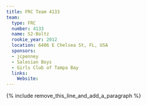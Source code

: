 ```yaml
---
title: FRC Team 4133
team:
  type: FRC
  number: 4133
  name: S2-Boltz
  rookie_year: 2012
  location: 6406 E Chelsea St, FL, USA
  sponsors:
  - jcpenney
  - Salesian Boys
  - Girls Club of Tampa Bay
  links:
    Website:
---
```


{% include remove_this_line_and_add_a_paragraph %}